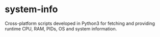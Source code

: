 # system-info
Cross-platform scripts developed in Python3 for fetching and providing runtime CPU, RAM, PIDs, OS and system information.

